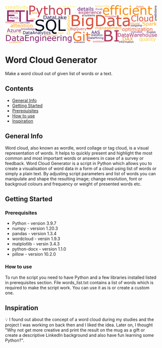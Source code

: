 <img src="wordcloud_img.png" align="top" />

# Word Cloud Generator
Make a word cloud out of given list of words or a text.

## Contents
* [General Info](#general-info)
* [Getting Started](#getting-started)
* [Prerequisites](#prerequisites)
* [How to use](#how-to-use)
* [Inspiration](#inspiration)

## General Info
Word cloud, also known as wordle, word collage or tag cloud, is a visual representation of words. It helps to quickly present and highlight the most common and most important words or answers in case of a survey or feedback.
Word Cloud Generator is a script in Python which allows you to create a visualisation of word data in a form of a cloud using list of words or simply a plain text. By adjusting script parameters and list of words you can manipulate and shape the resulting image; change resolution, font or backgroud colours and frequency or weight of presented words etc.

## Getting Started

### Prerequisites

* Python - version 3.9.7
* numpy - version 1.20.3
* pandas - version 1.3.4
* wordcloud - versin 1.9.3
* matplotlib - versin 3.4.3
* python-docx - version 1.1.0
* pillow - version 10.2.0

### How to use
To run the script you need to have Python and a few libraries installed listed in prerequisites section. File words_list.txt contains a list of words which is required to make the script work. You can use it as is or create a custom one.

## Inspiration
:bulb: I found out about the concept of a word cloud during my studies and the project I was working on back then and I liked the idea. Later on, I thought "Why not get more creative and print the result on the mug as a gift or create a descriptive LinkedIn background and also have fun learning some Python?".

